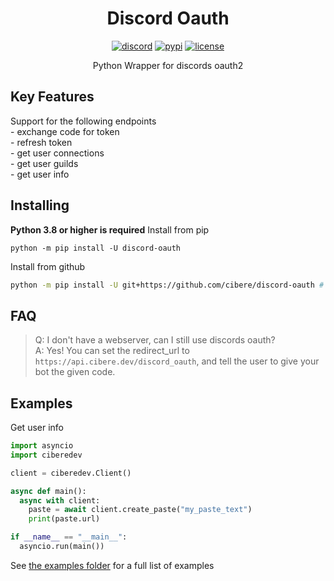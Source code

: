 <h1 align="center">Discord Oauth</h1>
<p align="center">
<a href="https://discord.gg/pP4mKKbRvk"><img src="https://discord.com/api/guilds/986344051110473769/embed.png" alt="discord"></a>
<a href="https://pypi.org/project/discord-oauth"><img src="https://img.shields.io/pypi/v/discord-oauth.svg" alt="pypi"></a>
<a href="https://github.com/cibere/discord-oauth/blob/main/LICENSE"><img src="https://img.shields.io/github/license/cibere/discord-oauth" alt="license"></a>
</p>
<p align="center">Python Wrapper for discords oauth2</p>

<h2>Key Features</h2>
Support for the following endpoints<br>
 - exchange code for token<br>
 - refresh token<br>
 - get user connections<br>
 - get user guilds<br>
 - get user info<br>

<h2>Installing</h2>
<span style="font-weight: bold;">Python 3.8 or higher is required</span>
Install from pip

```
python -m pip install -U discord-oauth
```

Install from github

```bash
python -m pip install -U git+https://github.com/cibere/discord-oauth # requires git to be installed
```

<h2>FAQ</h2>

> Q: I don't have a webserver, can I still use discords oauth?<br>
> A: Yes! You can set the redirect_url to `https://api.cibere.dev/discord_oauth`, and tell the user to give your bot the given code.<br>

<h2>Examples</h2>
Get user info

```py
import asyncio
import ciberedev

client = ciberedev.Client()

async def main():
  async with client:
    paste = await client.create_paste("my_paste_text")
    print(paste.url)

if __name__ == "__main__":
  asyncio.run(main())
```

See <a href="https://github.com/cibere/ciberedev.py/tree/main/examples">the examples folder</a> for a full list of examples
